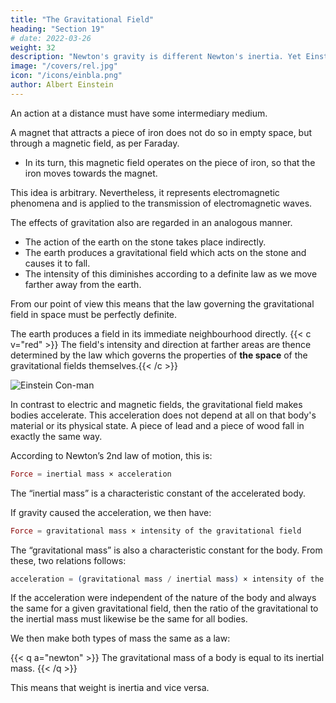 ```yaml
---
title: "The Gravitational Field"
heading: "Section 19"
# date: 2022-03-26
weight: 32
description: "Newton's gravity is different Newton's inertia. Yet Einstein unites them"
image: "/covers/rel.jpg"
icon: "/icons/einbla.png"
author: Albert Einstein
---
```



<!-- If drop a stone, why does it fall to the ground?” 

The usual is that it is attracted by the earth. 

Modern physics has a slightly different answer. -->

An action at a distance must have some intermediary medium. 
<!-- As a result of the more careful study
of electromagnetic phenomena, we have come to
regard action at a distance as a process impossible
without the intervention of 
medium.  -->

A magnet that attracts a piece of iron does not do so in empty space, but through a magnetic field, as per Faraday. 
- In its turn, this magnetic field operates on the piece of iron, so that the iron moves towards the magnet. 
<!--  we cannot be content to regard this
as meaning that the magnet acts directly on the
iron through the intermediate empty space, but
we are constrained to imagine — after the manner
of Faraday — that the magnet always calls
into being something physically real in the space
around it, that something being what we call a
“magnetic field.”  -->

This idea is arbitrary. Nevertheless, it represents electromagnetic phenomena and is applied to the transmission of electromagnetic waves.

The effects of gravitation also are regarded in an analogous manner.
- The action of the earth on the stone takes place indirectly. 
- The earth produces a gravitational field which acts on the stone and causes it to fall. 
- The intensity of this diminishes according to a definite law as we move farther away from the earth. 

From our point of view this means that the law governing the gravitational field in space must be perfectly definite. <!-- , in order correctly to represent the diminution of gravitational action with the distance from operative bodies.  -->

The earth produces a field in its immediate neighbourhood directly. {{< c v="red" >}} The field's intensity and direction at farther areas are thence determined by the law which governs the properties of **the space** of the gravitational fields themselves.{{< /c >}}

![Einstein Con-man](/icons/einbla.png)

In contrast to electric and magnetic fields, the gravitational field <!-- exhibits a most remarkable property, which is of fundamental importance for what follows.  --> makes bodies accelerate. <!-- Bodies solely affected by the influence of gravity accelerate. --> This acceleration does not depend at all on that body's material or its physical state. A piece of lead and a piece of wood fall in exactly the same way. <!-- manner in a
gravitational field (in vacuo), when they start off from rest or with the same initial velocity.  -->

<!-- This law, which holds most accurately, can be expressed in a different form in the light of the following consideration. -->

According to Newton’s 2nd law of motion, this is:

``` elixir
Force = inertial mass × acceleration
```


The “inertial mass” is a characteristic constant of the accelerated body. 

If gravity caused the acceleration, we then have:

``` elixir
Force = gravitational mass × intensity of the gravitational field
```


The “gravitational mass” is also a characteristic constant for the body. From these, two relations follows:

``` elixir
acceleration = (gravitational mass / inertial mass) × intensity of the gravitational field
```


If the acceleration were independent of the nature of the body and always the same for a given gravitational field, then the ratio of the gravitational to the inertial mass must likewise be the same for all bodies. 

We then make both types of mass the same as a law: <!--  By a suitable choice of units we can thus make this ratio equal to unity. We then have the following law=  -->

{{< q a="newton" >}}
The gravitational mass of a body is equal to its inertial mass.
{{< /q >}}

This means that weight is inertia and vice versa. 

<!-- It is true that this important law had hitherto been recorded in mechanics, but it had not been interpreted. A satisfactory interpretation can be obtained only if we recognise the following fact=  The same quality of a body manifests itself according to circumstances as “inertia” or as “weight” (lit. “heaviness”).  -->
